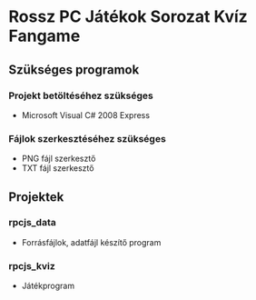 # Rossz PC Játékok Sorozat Kvíz Fangame
## Szükséges programok
### Projekt betöltéséhez szükséges
- Microsoft Visual C# 2008 Express
### Fájlok szerkesztéséhez szükséges
- PNG fájl szerkesztő
- TXT fájl szerkesztő
## Projektek
### rpcjs_data
- Forrásfájlok, adatfájl készítő program
### rpcjs_kviz
- Játékprogram
